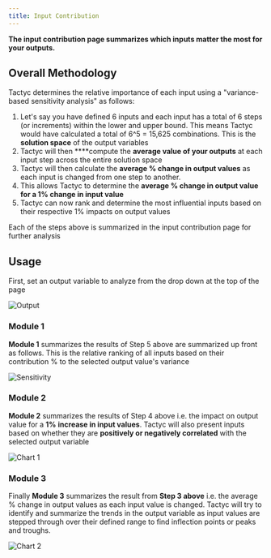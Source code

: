 ```yaml
---
title: Input Contribution
---
```


**The input contribution page summarizes which inputs matter the most for your outputs.**

## Overall Methodology

Tactyc determines the relative importance of each input using a "variance-based sensitivity analysis" as follows:

1. Let's say you have defined 6 inputs and each input has a total of 6 steps (or increments) within the lower and upper bound. This means Tactyc would have calculated a total of 6^5 = 15,625 combinations. This is the **solution space** of the output variables
2. Tactyc will then ****compute the **average value of your outputs** at each input step across the entire solution space 
3. Tactyc will then calculate the **average % change in output values** as each input is changed from one step to another. 
4. This allows Tactyc to determine the **average % change in output value for a 1% change in input value**
5. Tactyc can now rank and determine the most influential inputs based on their respective 1% impacts on output values

Each of the steps above is summarized in the input contribution page for further analysis

## Usage

First, set an output variable to analyze from the drop down at the top of the page

![Output](https://du0bb4gb9kg21.cloudfront.net/documentation/input-contribution/output.png)

### Module 1

**Module 1** summarizes the results of Step 5 above are summarized up front as follows. This is the relative ranking of all inputs based on their contribution % to the selected output value's variance

![Sensitivity](https://du0bb4gb9kg21.cloudfront.net/documentation/input-contribution/sensitivity.png)

### Module 2

**Module 2** summarizes the results of Step 4 above i.e. the impact on output value for a **1%** **increase in input values**. Tactyc will also present inputs based on whether they are **positively or negatively correlated** with the selected output variable

![Chart 1](https://du0bb4gb9kg21.cloudfront.net/documentation/input-contribution/chart.png)

### Module 3

Finally **Module 3** summarizes the result from **Step 3 above** i.e. the average % change in output values as each input value is changed. Tactyc will try to identify and summarize the trends in the output variable as input values are stepped through over their defined range to find inflection points or peaks and troughs.

![Chart 2](https://du0bb4gb9kg21.cloudfront.net/documentation/input-contribution/chart2.png)